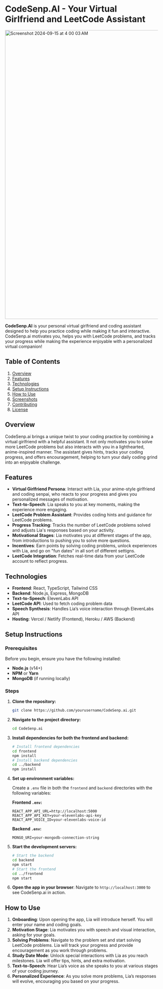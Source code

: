 # CodeSenp.AI - Your Virtual Girlfriend and LeetCode Assistant
<img width="953" alt="Screenshot 2024-09-15 at 4 00 03 AM" src="https://github.com/user-attachments/assets/5165d957-4587-4158-9e6b-f5cc47e1876a">

**CodeSenp.AI** is your personal virtual girlfriend and coding assistant designed to help you practice coding while making it fun and interactive. CodeSenp.ai motivates you, helps you with LeetCode problems, and tracks your progress while making the experience enjoyable with a personalized virtual companion!

## Table of Contents

1. [Overview](#overview)
2. [Features](#features)
3. [Technologies](#technologies)
4. [Setup Instructions](#setup-instructions)
5. [How to Use](#how-to-use)
6. [Screenshots](#screenshots)
7. [Contributing](#contributing)
8. [License](#license)

## Overview

CodeSenp.ai brings a unique twist to your coding practice by combining a virtual girlfriend with a helpful assistant. It not only motivates you to solve more LeetCode problems but also interacts with you in a lighthearted, anime-inspired manner. The assistant gives hints, tracks your coding progress, and offers encouragement, helping to turn your daily coding grind into an enjoyable challenge.

## Features

- **Virtual Girlfriend Persona**: Interact with Lia, your anime-style girlfriend and coding senpai, who reacts to your progress and gives you personalized messages of motivation.
- **Text-to-Speech**: Lia speaks to you at key moments, making the experience more engaging.
- **LeetCode Problem Assistant**: Provides coding hints and guidance for LeetCode problems.
- **Progress Tracking**: Tracks the number of LeetCode problems solved and adjusts Lia's responses based on your activity.
- **Motivational Stages**: Lia motivates you at different stages of the app, from introductions to pushing you to solve more questions.
- **Incentives**: Earn points by solving coding problems, unlock experiences with Lia, and go on "fun dates" in all sort of different settigns.
- **LeetCode Integration**: Fetches real-time data from your LeetCode account to reflect progress.

## Technologies

- **Frontend**: React, TypeScript, Tailwind CSS
- **Backend**: Node.js, Express, MongoDB
- **Text-to-Speech**: ElevenLabs API
- **LeetCode API**: Used to fetch coding problem data
- **Speech Synthesis**: Handles Lia’s voice interaction through ElevenLabs API
- **Hosting**: Vercel / Netlify (Frontend), Heroku / AWS (Backend)

## Setup Instructions

### Prerequisites

Before you begin, ensure you have the following installed:
- **Node.js** (v14+)
- **NPM** or **Yarn**
- **MongoDB** (if running locally)

### Steps

1. **Clone the repository:**

   ```bash
   git clone https://github.com/yourusername/CodeSenp.ai.git
   ```

2. **Navigate to the project directory:**

   ```bash
   cd CodeSenp.ai
   ```

3. **Install dependencies for both the frontend and backend:**

   ```bash
   # Install frontend dependencies
   cd frontend
   npm install
   # Install backend dependencies
   cd ../backend
   npm install
   ```

4. **Set up environment variables:**

   Create a `.env` file in both the `frontend` and `backend` directories with the following variables:

   **Frontend `.env`:**

   ```
   REACT_APP_API_URL=http://localhost:5000
   REACT_APP_API_KEY=your-elevenlabs-api-key
   REACT_APP_VOICE_ID=your-elevenlabs-voice-id
   ```

   **Backend `.env`:**

   ```
   MONGO_URI=your-mongodb-connection-string
   ```

5. **Start the development servers:**

   ```bash
   # Start the backend
   cd backend
   npm start
   # Start the frontend
   cd ../frontend
   npm start
   ```

6. **Open the app in your browser**: Navigate to `http://localhost:3000` to see CodeSenp.ai in action.

## How to Use

1. **Onboarding**: Upon opening the app, Lia will introduce herself. You will enter your name and coding goals.
2. **Motivation Stage**: Lia motivates you with speech and visual interaction, asking for your goals.
3. **Solving Problems**: Navigate to the problem set and start solving LeetCode problems. Lia will track your progress and provide encouragement as you work through problems.
4. **Study Date Mode**: Unlock special interactions with Lia as you reach milestones. Lia will offer tips, hints, and extra motivation.
5. **Text-to-Speech**: Hear Lia’s voice as she speaks to you at various stages of your coding journey.
6. **Personalized Experience**: As you solve more problems, Lia’s responses will evolve, encouraging you based on your progress.
